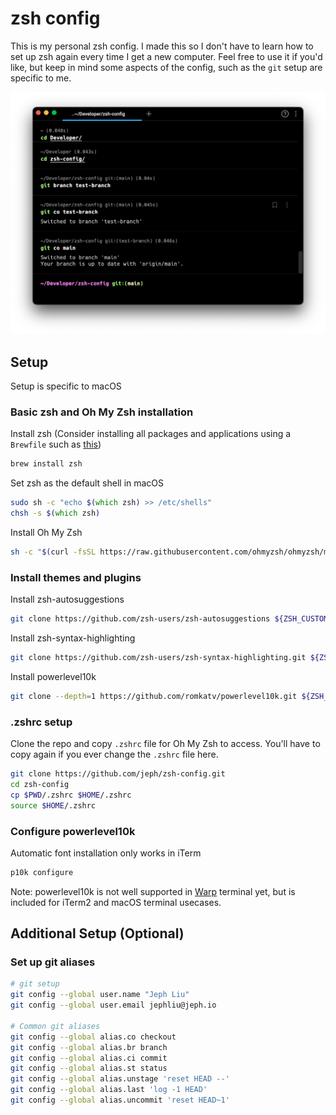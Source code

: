 # zsh config
This is my personal zsh config. I made this so I don't have to learn
how to set up zsh again every time I get a new computer. Feel free to 
use it if you'd like, but keep in mind some aspects of the config, such 
as the `git` setup are specific to me. 

![Command Line Image Example](cmdline.png)
## Setup
Setup is specific to macOS
### Basic zsh and Oh My Zsh installation
Install zsh (Consider installing all packages and applications using a `Brewfile`
such as [this](https://github.com/jeph/brewfile))
```zsh
brew install zsh
```
Set zsh as the default shell in macOS
```zsh
sudo sh -c "echo $(which zsh) >> /etc/shells"
chsh -s $(which zsh)
```
Install Oh My Zsh
```zsh
sh -c "$(curl -fsSL https://raw.githubusercontent.com/ohmyzsh/ohmyzsh/master/tools/install.sh)"
```
### Install themes and plugins
Install zsh-autosuggestions
```zsh
git clone https://github.com/zsh-users/zsh-autosuggestions ${ZSH_CUSTOM:-~/.oh-my-zsh/custom}/plugins/zsh-autosuggestions
```
Install zsh-syntax-highlighting
```zsh
git clone https://github.com/zsh-users/zsh-syntax-highlighting.git ${ZSH_CUSTOM:-~/.oh-my-zsh/custom}/plugins/zsh-syntax-highlighting
```
Install powerlevel10k
```zsh
git clone --depth=1 https://github.com/romkatv/powerlevel10k.git ${ZSH_CUSTOM:-$HOME/.oh-my-zsh/custom}/themes/powerlevel10k
```
### .zshrc setup
Clone the repo and copy `.zshrc` file for Oh My Zsh to access. 
You'll have to copy again if you ever change the `.zshrc` file here.
```zsh
git clone https://github.com/jeph/zsh-config.git
cd zsh-config
cp $PWD/.zshrc $HOME/.zshrc
source $HOME/.zshrc
```
### Configure powerlevel10k
Automatic font installation only works in iTerm
```zsh
p10k configure
```
Note: powerlevel10k is not well supported in [Warp](https://www.warp.dev/)
terminal yet, but is included for iTerm2 and macOS terminal usecases.
## Additional Setup (Optional)
### Set up git aliases
```zsh
# git setup
git config --global user.name "Jeph Liu"
git config --global user.email jephliu@jeph.io

# Common git aliases
git config --global alias.co checkout
git config --global alias.br branch
git config --global alias.ci commit
git config --global alias.st status
git config --global alias.unstage 'reset HEAD --'
git config --global alias.last 'log -1 HEAD'
git config --global alias.uncommit 'reset HEAD~1'
```
